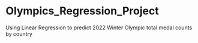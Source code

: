 # Olympics_Regression_Project
 Using Linear Regression to predict 2022 Winter Olympic total medal counts by country
